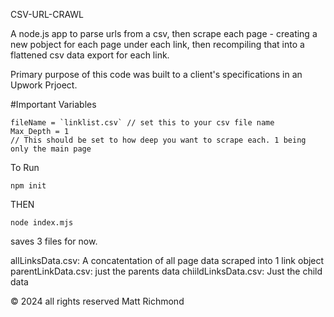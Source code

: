 CSV-URL-CRAWL

A node.js app to parse urls from a csv, then scrape each page - creating a new pobject for each page under each link, then recompiling that into a flattened csv data export for each link. 

Primary purpose of this code was built to a client's specifications in an Upwork Prjoect. 


#Important Variables
```
fileName = `linklist.csv` // set this to your csv file name
Max_Depth = 1
// This should be set to how deep you want to scrape each. 1 being only the main page

```

To Run
```
npm init

```

THEN 

```
node index.mjs
```

saves 3 files for now. 

allLinksData.csv: A concatentation of all page data scraped into 1 link object
parentLinkData.csv: just the parents data
chiildLinksData.csv: Just the child data

© 2024 all rights reserved Matt Richmond 